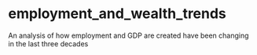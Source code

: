 # employment_and_wealth_trends
An analysis of how employment and GDP are created have been changing in the last three decades
